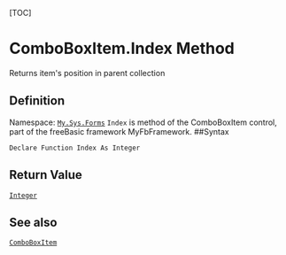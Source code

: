 [TOC]
# ComboBoxItem.Index Method
Returns item's position in parent collection
## Definition
Namespace: [`My.Sys.Forms`](My.Sys.Forms.md)
`Index` is method of the ComboBoxItem control, part of the freeBasic framework MyFbFramework.
##Syntax
```freeBasic
Declare Function Index As Integer
```


## Return Value
[`Integer`]("https://www.freebasic.net/wiki/KeyPgInteger")
## See also
[`ComboBoxItem`](ComboBoxItem.md)
